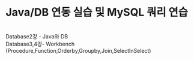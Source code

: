 <h1>Java/DB 연동 실습 및 MySQL 쿼리 연습</h1><br>
Database2강 - Java와 DB <br>
Database3,4강- Workbench (Procedure,Function,Orderby,Groupby,Join,SelectInSelect)<br>
